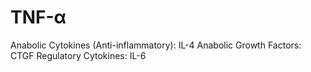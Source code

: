 # TNF-α

Anabolic Cytokines (Anti-inflammatory): IL-4
Anabolic Growth Factors: CTGF
Regulatory Cytokines: IL-6